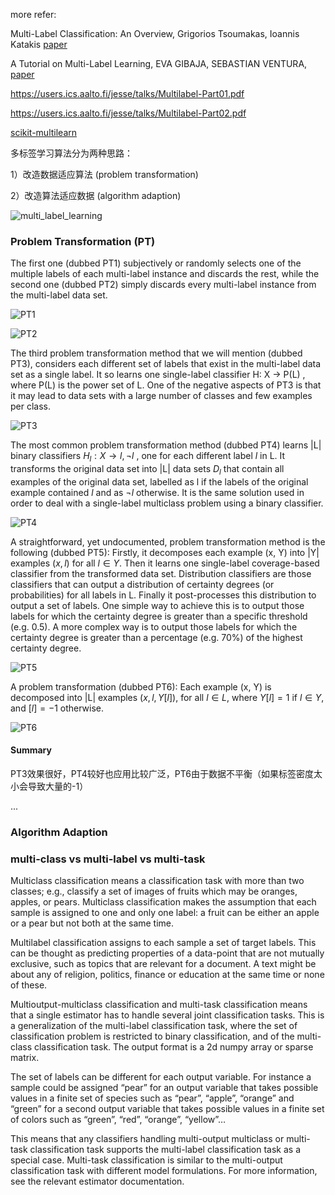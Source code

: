 more refer:

Multi-Label Classification: An Overview, Grigorios Tsoumakas, Ioannis Katakis [paper](https://www.researchgate.net/profile/Grigorios_Tsoumakas/publication/273859036_Multi-Label_Classification_An_Overview/links/574575e308aea45ee8539026/Multi-Label-Classification-An-Overview.pdf) 

A Tutorial on Multi-Label Learning, EVA GIBAJA, SEBASTIAN VENTURA, [paper](https://www.researchgate.net/profile/Sebastian_Ventura/publication/270337594_A_Tutorial_on_Multi-Label_Learning/links/54bcd8460cf253b50e2d697b/A-Tutorial-on-Multi-Label-Learning.pdf) 

https://users.ics.aalto.fi/jesse/talks/Multilabel-Part01.pdf 

https://users.ics.aalto.fi/jesse/talks/Multilabel-Part02.pdf

[scikit-multilearn](https://github.com/scikit-multilearn/scikit-multilearn/fork) 



多标签学习算法分为两种思路：

1）改造数据适应算法 (problem transformation)

2）改造算法适应数据 (algorithm adaption)



![multi_label_learning](https://github.com/bifeng/daily_book_notes/raw/master/resource/multi_label_learning_methods.png)

### Problem Transformation (PT)

The first one (dubbed PT1) subjectively or randomly selects one of the multiple labels of each multi-label instance and discards the rest, while the second one (dubbed PT2) simply discards every multi-label instance from the multi-label data set. 

![PT1](https://github.com/bifeng/daily_book_notes/raw/master/resource/PT1.png)

![PT2](https://github.com/bifeng/daily_book_notes/raw/master/resource/PT2.png)

The third problem transformation method that we will mention (dubbed PT3), considers each different set of labels that exist in the multi-label data set as a single label. It so learns one single-label classifier H: X → P(L) , where P(L) is the power set of L. One of the negative aspects of PT3 is that it may lead to data sets with a large number of classes and few examples per class. 

![PT3](https://github.com/bifeng/daily_book_notes/raw/master/resource/PT3.png)

The most common problem transformation method (dubbed PT4) learns |L| binary classifiers $H_l: X →
{l, ¬l}$ , one for each different label $l$ in L. It transforms the original data set into |L| data sets $D_l$ that contain all examples of the original data set, labelled as l if the labels of the original example contained $l$ and as $¬l$ otherwise. It is the same solution used in order to deal with a single-label multiclass problem using a binary classifier. 

![PT4](https://github.com/bifeng/daily_book_notes/raw/master/resource/PT4.png)

A straightforward, yet undocumented, problem transformation method is the following (dubbed PT5): Firstly, it decomposes each example (x, Y) into |Y| examples $(x, l)$ for all $l ∈ Y$. Then it learns one single-label coverage-based classifier from the transformed data set. Distribution classifiers are those classifiers that can output a distribution of certainty degrees (or probabilities) for all labels in L. Finally it post-processes this distribution to output a set of labels. One simple way to achieve this is to output those labels for which the certainty degree is greater than a specific threshold (e.g. 0.5). A more complex way is to output those labels for which the certainty degree is greater than a percentage (e.g. 70%) of the highest certainty degree. 

![PT5](https://github.com/bifeng/daily_book_notes/raw/master/resource/PT5.png)

A problem transformation (dubbed PT6): Each example (x, Y) is decomposed into |L| examples $(x, l, Y[l])$, for all $l ∈ L$, where $Y[l] = 1$ if $l ∈ Y$, and $[l] = −1​$ otherwise. 

![PT6](https://github.com/bifeng/daily_book_notes/raw/master/resource/PT6.png)

#### Summary

PT3效果很好，PT4较好也应用比较广泛，PT6由于数据不平衡（如果标签密度太小会导致大量的-1）

...

### Algorithm Adaption







### multi-class vs multi-label vs multi-task

Multiclass classification means a classification task with more than two classes; e.g., classify a set of images of fruits which may be oranges, apples, or pears. Multiclass classification makes the assumption that each sample is assigned to one and only one label: a fruit can be either an apple or a pear but not both at the same time.

Multilabel classification assigns to each sample a set of target labels. This can be thought as predicting properties of a data-point that are not mutually exclusive, such as topics that are relevant for a document. A text might be about any of religion, politics, finance or education at the same time or none of these.

Multioutput-multiclass classification and multi-task classification means that a single estimator has to handle several joint classification tasks. This is a generalization of the multi-label classification task, where the set of classification problem is restricted to binary classification, and of the multi-class classification task. The output format is a 2d numpy array or sparse matrix.

The set of labels can be different for each output variable. For instance a sample could be assigned “pear” for an output variable that takes possible values in a finite set of species such as “pear”, “apple”, “orange” and “green” for a second output variable that takes possible values in a finite set of colors such as “green”, “red”, “orange”, “yellow”…

This means that any classifiers handling multi-output multiclass or multi-task classification task supports the multi-label classification task as a special case. Multi-task classification is similar to the multi-output classification task with different model formulations. For more information, see the relevant estimator documentation.

